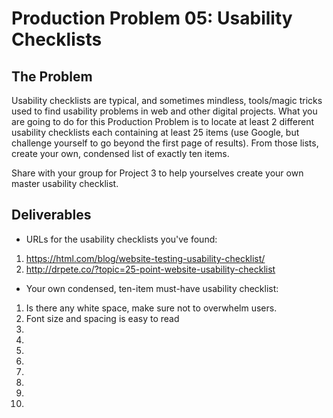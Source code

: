 # Production Problem 05: Usability Checklists

## The Problem

Usability checklists are typical, and sometimes mindless, tools/magic tricks used to find usability
problems in web and other digital projects. What you are going to do for this Production Problem is
to locate at least 2 different usability checklists each containing at least 25 items (use Google,
but challenge yourself to go beyond the first page of results). From those lists, create your own,
condensed list of exactly ten items.

Share with your group for Project 3 to help yourselves create
your own master usability checklist.

## Deliverables

* URLs for the usability checklists you've found:

1. https://html.com/blog/website-testing-usability-checklist/
2. http://drpete.co/?topic=25-point-website-usability-checklist

* Your own condensed, ten-item must-have usability checklist:

1. Is there any white space, make sure not to overwhelm users.
2. Font size and spacing is easy to read
3. 
4.
5.
6.
7.
8.
9.
10.
